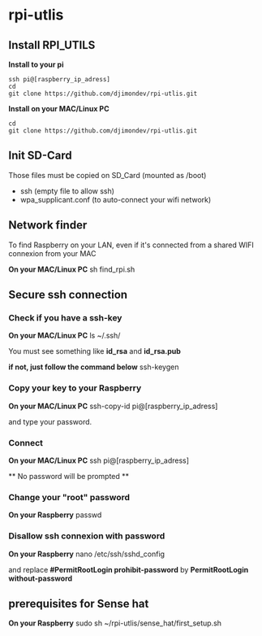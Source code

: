 # rpi-utlis
## Install RPI_UTILS

**Install to your pi**

	ssh pi@[raspberry_ip_adress]
	cd
	git clone https://github.com/djimondev/rpi-utlis.git

**Install on your MAC/Linux PC**

	cd
	git clone https://github.com/djimondev/rpi-utlis.git

## Init SD-Card

Those files must be copied on SD_Card (mounted as /boot)
 - ssh (empty file to allow ssh)
 - wpa_supplicant.conf (to auto-connect your wifi network)

## Network finder

To find Raspberry on your LAN, even if it's connected from a shared WIFI connexion from your MAC

**On your MAC/Linux PC**
	sh find_rpi.sh

## Secure ssh connection

### Check if you have a ssh-key 

**On your MAC/Linux PC**
	ls ~/.ssh/

You must see something like **id_rsa** and **id_rsa.pub**

**if not, just follow the command below**
	ssh-keygen

### Copy your key to your Raspberry

**On your MAC/Linux PC**
	ssh-copy-id pi@[raspberry_ip_adress]

and type your password.

### Connect

**On your MAC/Linux PC**
	ssh pi@[raspberry_ip_adress]

** No password will be prompted **

### Change your "root" password

**On your Raspberry**
	passwd

### Disallow ssh connexion with password

**On your Raspberry**
	nano /etc/ssh/sshd_config

and replace **#PermitRootLogin prohibit-password** by **PermitRootLogin without-password**

## prerequisites for Sense hat

**On your Raspberry**
	sudo sh ~/rpi-utlis/sense_hat/first_setup.sh



